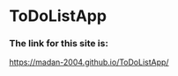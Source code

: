 # ToDoListApp
<h3>The link for this site is:</h3>
<a href="https://madan-2004.github.io/ToDoListApp/">https://madan-2004.github.io/ToDoListApp/</a>
